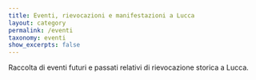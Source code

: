 ```yaml
---
title: Eventi, rievocazioni e manifestazioni a Lucca
layout: category
permalink: /eventi
taxonomy: eventi
show_excerpts: false
---
```


Raccolta di eventi futuri e passati relativi di rievocazione storica a Lucca.
